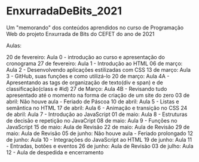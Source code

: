 # EnxurradaDeBits_2021
Um "memorando" dos conteúdos aprendidos no curso de Programação Web do projeto Enxurrada de Bits do CEFET do ano de 2021

Aulas:

20 de fevereiro: Aula 0 - introdução ao curso e apresentação do cronograma
27 de fevereiro: Aula 1 - Introdução ao HTML
06 de março: Aula 2 - Desenvolvendo aplicações estilizadas com CSS
13 de março: Aula 3 - GitHub, suas funções e como utilizá-lo
20 de março: Aula 4A - Apresentando as tags de organização de texto(div e span) e de classificação(class e #id)
27 de Março: Aula 4B - Revisando tudo apresentado até o momento na forma de criação de um site do zero
03 de abril: Não houve aula - Feriado de Páscoa 
10 de abril: Aula 5 - Listas e semântica no HTML
17 de abril: Aula 6 - Animação e transição no CSS
24 de abril: Aula 7 - Introdução ao JavaScript
01 de maio: Aula 8 - Estruturas de decisão e repetição no JavaCript
08 de maio: Aula 9 - Funções no JavaScript
15 de maio: Aula de Revisão
22 de maio: Aula de Revisão
29 de maio: Aula de Revisão
05 de junho: Não houve aula - Feriado prolongado
12 de junho: Aula 10 - Integrações do JavaScript ao HTML
19 de junho: Aula 11 - Entradas, botões e eventos
26 de junho: Aula de Revisão
03 de julho: Aula 12 - Aula de despedida e encerramento